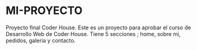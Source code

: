 # MI-PROYECTO
Proyecto final Coder House.
Este es un proyecto para aprobar el curso de Desarrollo Web de Coder House. 
Tiene 5 secciones ; home, sobre mi, pedidos, galeria y contacto.
